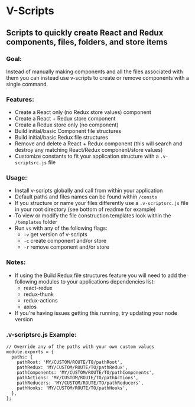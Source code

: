 # V-Scripts
## Scripts to quickly create React and Redux components, files, folders, and store items

### Goal:
Instead of manually making components and all the files associated with them you can instead use v-scripts to create or remove components with a single command.

### Features:
- Create a React only (no Redux store values) component
- Create a React + Redux store component
- Create a Redux store only (no component)
- Build initial/basic Component file structures
- Build initial/basic Redux file structures
- Remove and delete a React + Redux component (this will search and destroy any matching React/Redux component/store values)
- Customize constants to fit your application structure with a `.v-scriptsrc.js` file

### Usage:
- Install v-scripts globally and call from within your application
- Default paths and files names can be found within `/consts`
- If you structure or name your files differently use a `.v-scriptsrc.js` file in your root directory (see bottom of readme for example)
- To view or modify the file construction templates look within the `/templates` folder
- Run `vs` with any of the following flags:
  - `-v` get version of v-scripts
  - `-c` create component and/or store
  - `-r` remove component and/or store

### Notes:
- If using the Build Redux file structures feature you will need to add the following modules to your applications dependencies list:
  - react-redux
  - redux-thunk
  - redux-actions
  - axios
- If you're having issues getting this running, try updating your node version

### .v-scriptsrc.js Example:
```
// Override any of the paths with your own custom values
module.exports = {
  paths: {
    pathRoot: 'MY/CUSTOM/ROUTE/TO/pathRoot',
    pathRedux: 'MY/CUSTOM/ROUTE/TO/pathRedux',
    pathComponents: 'MY/CUSTOM/ROUTE/TO/pathComponents',
    pathActions: 'MY/CUSTOM/ROUTE/TO/pathActions',
    pathReducers: 'MY/CUSTOM/ROUTE/TO/pathReducers',
    pathHooks: 'MY/CUSTOM/ROUTE/TO/pathHooks',
  },
};
```
